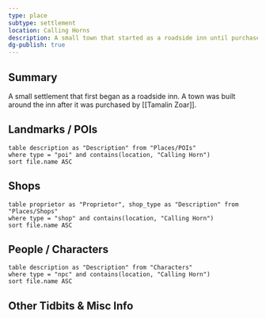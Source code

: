 ```yaml
---
type: place
subtype: settlement
location: Calling Horns
description: A small town that started as a roadside inn until purchased and expanded upon by Tamalin Zoar.
dg-publish: true
---
```

## Summary
A small settlement that first began as a roadside inn. A town was built around the inn after it was purchased by [[Tamalin Zoar]].
## Landmarks / POIs

```dataview
table description as "Description" from "Places/POIs"
where type = "poi" and contains(location, "Calling Horn")
sort file.name ASC
```

## Shops
```dataview
table proprietor as "Proprietor", shop_type as "Description" from "Places/Shops"
where type = "shop" and contains(location, "Calling Horn")
sort file.name ASC
```

## People / Characters
```dataview
table description as "Description" from "Characters"
where type = "npc" and contains(location, "Calling Horn")
sort file.name ASC
```

## Other Tidbits & Misc Info
